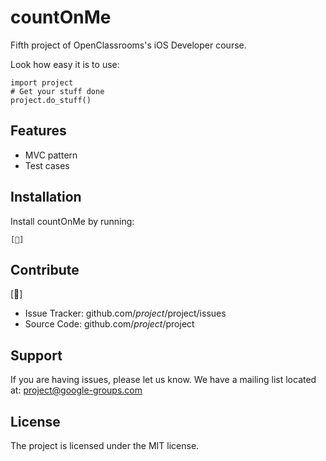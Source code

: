 countOnMe
========

Fifth project of OpenClassrooms's iOS Developer course.

Look how easy it is to use:

    import project
    # Get your stuff done
    project.do_stuff()

Features
--------

- MVC pattern
- Test cases

Installation
------------

Install countOnMe by running:

    [🚧]

Contribute
----------

  [🚧]
- Issue Tracker: github.com/$project/$project/issues
- Source Code: github.com/$project/$project

Support
-------

If you are having issues, please let us know.
We have a mailing list located at: project@google-groups.com

License
-------

The project is licensed under the MIT license.

